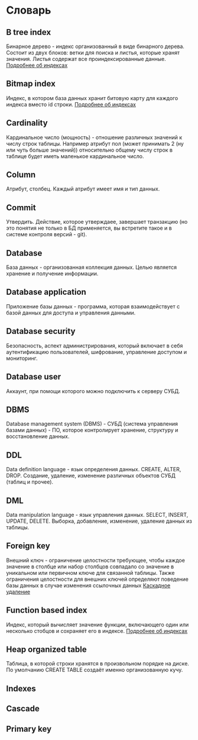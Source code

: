 # Словарь

## B tree index

Бинарное дерево - индекс организованный в виде бинарного дерева. Состоит из двух блоков: ветки для поиска и листья, которые хранят значения. Листья содержат все проиндексированные данные. [Подробнее об индексах](../8_Different/Index.ms)

## Bitmap index

Индекс, в котором база данных хранит битовую карту для каждого индекса вместо id строки.
[Подробнее об индексах](../8_Different/Index.ms)

## Cardinality

Кардинальное число (мощность) - отношение различных значений к числу строк таблицы. Например атрибут пол (может принимать 2 (ну или чуть больше значений)) относительно общему числу строк в таблице будет иметь маленькое кардинальное число.

## Column

Атрибут, столбец. Каждый атрибут имеет имя и тип данных.

## Commit

Утвердить. Действие, которое утверждаее, завершает транзакцию (но это понятия не только в БД применяется, вы встретите такое и в системе контроля версий - git).

## Database

База данных - организованная коллекция данных. Целью является хранение и получение информации.

## Database application

Приложение базы данных - программа, которая взаимодействует с базой данных для доступа и управления данными.

## Database security

Безопасность, аспект администрирования, который включает в себя аутентификацию пользователей, шифрование, управление доступом и мониторинг.

## Database user

Аккаунт, при помощи которого можно подключить к серверу СУБД.

## DBMS

Database management system (DBMS) - СУБД (система управления базами данных) - ПО, которое контролирует хранение, структуру и восстановление данных.

## DDL

Data definition language - язык определения данных. CREATE, ALTER, DROP. Создание, удаление, изменение различных объектов СУБД (таблиц и прочее).

## DML

Data manipulation language - язык управления данных. SELECT, INSERT, UPDATE, DELETE. Выборка, добавление, изменение, удаление данных из таблицы.

## Foreign key

Внешний ключ - ограничение целостности требующее, чтобы каждое значение в столбце или набор столбцов совпадало со значение в уникальном или первичном ключе для связанной таблицы. Также ограничения целостности для внешних ключей определяют поведение базы данных в случае изменения ссылочных данных [Каскадное удаление](#markdown-header-cascade)

## Function based index

Индекс, который вычисляет значение функции, включающего один или несколько стобцов и сохраняет его в индексе.
[Подробнее об индексах](../8_Different/Index.ms)

## Heap organized table

Таблица, в которой строки хранятся в произвольном порядке на диске. По умолчанию CREATE TABLE создаёт именно организованную кучу.

## Indexes

## Cascade

## Primary key
